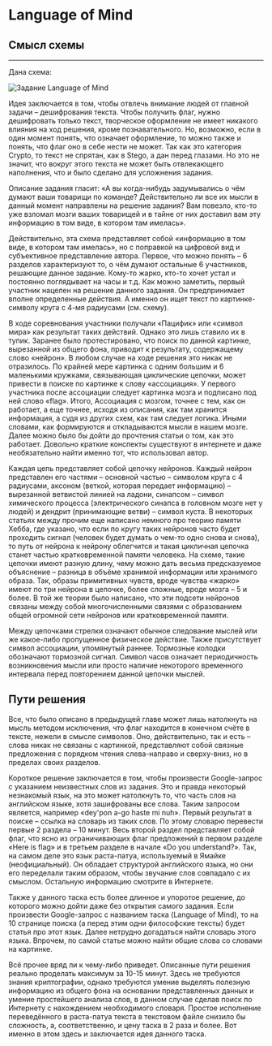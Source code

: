 # Language of Mind
## Смысл схемы
---
Дана схема:

![Задание Language of Mind](https://lh5.googleusercontent.com/uO-iThMFeMLnVXGJ7oC56mznhxKRNXqc1-i-Lu2wVitR7GqsTt0o1-P_5SxsZmUuLf0ABwMnjEMOoI8=w1366-h646-rw)

Идея заключается в том, чтобы отвлечь внимание людей от главной задачи – дешифрования текста. Чтобы получить флаг, нужно дешифровать только текст, творческое оформление не имеет никакого влияния на ход решения, кроме познавательного. Но, возможно, если в один момент понять, что означает оформление, то можно также и понять, что флаг оно в себе нести не может. Так как это категория Crypto, то текст не спрятан, как в Stego, а дан перед глазами. Но это не значит, что вокруг этого текста не может быть отвлекающего наполнения, что и было сделано для усложнения задания.

Описание задания гласит: «А вы когда-нибудь задумывались о чём думают ваши товарищи по команде? Действительно ли все их мысли в данный момент направлены на решение задания? Вам повезло, кто-то уже взломал мозги ваших товарищей и в тайне от них доставил вам эту информацию в том виде, в котором там имелась».

Действительно, эта схема представляет собой «информацию в том виде, в котором там имелась», но с поправкой на цифровой вид и субъективное представление автора. Первое, что можно понять – 6 разделов характеризуют то, о чём думают остальные 6 участников, решающие данное задание. Кому-то жарко, кто-то хочет устал и постоянно поглядывает на часы и т.д. Как можно заметить, первый участник нацелен на решение данного задания. Он предпринимает вполне определенные действия. А именно он ищет текст по картинке-символу круга с 4-мя радиусами (см. схему).

В ходе соревнования участники получали «Пацифик» или «символ мира» как результат таких действий. Однако это лишь ставило их в тупик. Заранее было протестировано, что поиск по данной картинке, вырезанной из общего фона, приводит к результату, содержащему слово «нейрон». В любом случае на ходе решения это никак не отразилось. По крайней мере картинка с одним большим и 6 маленькими кружками, связывающая циклические цепочки, может привести в поиске по картинке к слову «ассоциация». У первого участника после ассоциации следует картинка мозга и подписано под ней слово «flag». Итого, Ассоциация с мозгом, точнее с тем, как он работает, а еще точнее, исходя из описания, как там хранится информация, а судя из других схем, как там следует логика. Иными словами, как формируются и откладываются мысли в нашем мозге. Далее можно было бы дойти до прочтения статьи о том, как это работает. Довольно краткие конспекты существуют в интернете и даже необязательно найти именно тот, что использовал автор.

Каждая цепь представляет собой цепочку нейронов. Каждый нейрон представлен его частями – основной частью – символом круга с 4 радиусами, аксоном (веткой, которая передает информацию) – вырезанной ветвистой линией на ладони, синапсом – символ химического процесса (электрического синапса в головном мозге нет у людей) и дендрит (принимающие ветви) – символ куста. В некоторых статьях между прочим еще написано немного про теорию памяти Хебба, где указано, что если по кругу таких нейронов часто будет проходить сигнал (человек будет думать о чем-то одно снова и снова), то путь от нейрона к нейрону облегчится и такая цикличная цепочка станет частью кратковременной памяти человека. На схеме, такие цепочки имеют разную длину, чему можно дать весьма предсказуемое объяснение – разница в объёме хранимой информации или хранимого образа. Так, образы примитивных чувств, вроде чувства «жарко» имеют по три нейрона в цепочке, более сложные, вроде мозга – 5 и более. В той же теории было написано, что эти подсети нейронов связаны между собой многочисленными связями с образованием общей огромной сети нейронов или кратковременной памяти.

Между цепочками стрелки означают обычное следование мыслей или же какое-либо пропущенное физическое действие. Также присутствует символ ассоциации, упомянутый раннее. Тормозные колодки обозначают тормозной сигнал. Символ часов означает периодичность возникновения мысли или просто наличие некоторого временного интервала перед повторением данной цепочки мыслей.
## Пути решения

Все, что было описано в предыдущей главе может лишь натолкнуть на мысль методом исключения, что флаг находится в конечном счёте в тексте, нежели в смысле символов. Оно, действительно, так и есть – слова никак не связаны с картинкой, представляют собой связные предложения с порядком чтения слева-направо и сверху-вниз, но в пределах своих разделов.

Короткое решение заключается в том, чтобы произвести Google-запрос с указанием неизвестных слов из задания. Это и правда некоторый незнакомый язык, на это может натолкнуть то, что часть слов на английском языке, хотя зашифрованы все слова. Таким запросом является, например «dey'pon a-go haste mi nuh». Первый результат в поиске – ссылка на словарь из таких слов. По этому словарю перевести первые 2 раздела – 10 минут. Весь второй раздел представляет собой флаг, что ясно из ограничивающих флаг предложений в первом разделе «Here is flag» и в третьем разделе в начале «Do you understand?». Так, на самом деле это язык раста-патуа, используемый в Ямайке (неофициальный). Он обладает структурой английского языка, но они его переделали таким образом, чтобы звучание слов совпадало с их смыслом. Остальную информацию смотрите в Интернете.

Также у данного таска есть более длинное и упоротое решение, до которого можно дойти даже без открытия самого задания. Если произвести Google-запрос с названием таска (Language of Mind), то на 10 странице поиска (а перед этим одни философские тексты) будет статья про этот язык. Далее нетрудно догадаться найти словарь этого языка. Впрочем, по самой статье можно найти общие слова со словами на картинке.

Всё прочее вряд ли к чему-либо приведет. Описанные пути решения реально проделать максимум за 10-15 минут. Здесь не требуются знания криптографии, однако требуются умение выделять полезную информацию из общего фона на основании представленных данных и умение простейшего анализа слов, в данном случае сделав поиск по Интернету с нахождением необходимого словаря. Простое исполнение переведённого в раста-патуа текста в текстовом файле снизило бы сложность, а, соответственно, и цену таска в 2 раза и более. Вот именно в этом здесь и заключается идея данного таска.
